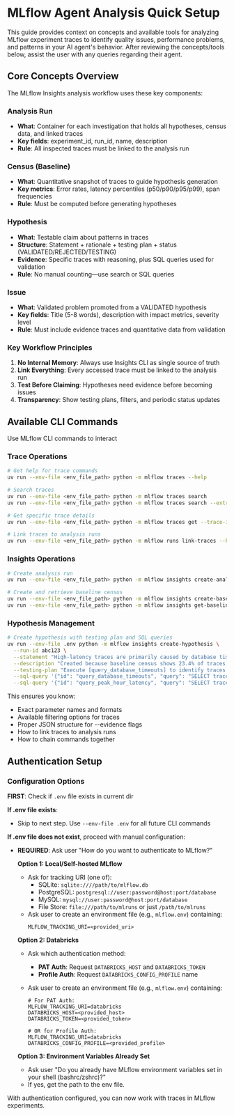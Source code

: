 # MLflow Agent Analysis Quick Setup

This guide provides context on concepts and available tools for analyzing MLflow experiment traces to identify quality issues, performance problems, and patterns in your AI agent's behavior. After reviewing the concepts/tools below, assist the user with any queries regarding their agent.

## Core Concepts Overview

The MLflow Insights analysis workflow uses these key components:

### Analysis Run

- **What**: Container for each investigation that holds all hypotheses, census data, and linked traces
- **Key fields**: experiment_id, run_id, name, description
- **Rule**: All inspected traces must be linked to the analysis run

### Census (Baseline)

- **What**: Quantitative snapshot of traces to guide hypothesis generation
- **Key metrics**: Error rates, latency percentiles (p50/p90/p95/p99), span frequencies
- **Rule**: Must be computed before generating hypotheses

### Hypothesis

- **What**: Testable claim about patterns in traces
- **Structure**: Statement + rationale + testing plan + status (VALIDATED/REJECTED/TESTING)
- **Evidence**: Specific traces with reasoning, plus SQL queries used for validation
- **Rule**: No manual counting—use search or SQL queries

### Issue

- **What**: Validated problem promoted from a VALIDATED hypothesis
- **Key fields**: Title (5-8 words), description with impact metrics, severity level
- **Rule**: Must include evidence traces and quantitative data from validation

### Key Workflow Principles

1. **No Internal Memory**: Always use Insights CLI as single source of truth
2. **Link Everything**: Every accessed trace must be linked to the analysis run
3. **Test Before Claiming**: Hypotheses need evidence before becoming issues
4. **Transparency**: Show testing plans, filters, and periodic status updates

## Available CLI Commands

Use MLflow CLI commands to interact

### Trace Operations

```bash
# Get help for trace commands
uv run --env-file <env_file_path> python -m mlflow traces --help

# Search traces
uv run --env-file <env_file_path> python -m mlflow traces search
uv run --env-file <env_file_path> python -m mlflow traces search --extract-fields "info.trace_id,info.state,info.execution_duration"

# Get specific trace details
uv run --env-file <env_file_path> python -m mlflow traces get --trace-id <trace_id>

# Link traces to analysis runs
uv run --env-file <env_file_path> python -m mlflow runs link-traces --help
```

### Insights Operations

```bash
# Create analysis run
uv run --env-file <env_file_path> python -m mlflow insights create-analysis --run-name "Analysis Name" --name "Analysis" --description "Description of analysis"

# Create and retrieve baseline census
uv run --env-file <env_file_path> python -m mlflow insights create-baseline-census --run-id <run_id>
uv run --env-file <env_file_path> python -m mlflow insights get-baseline-census --run-id <run_id>
```

### Hypothesis Management

```bash
# Create hypothesis with testing plan and SQL queries
uv run --env-file .env python -m mlflow insights create-hypothesis \
  --run-id abc123 \
  --statement "High-latency traces are primarily caused by database timeout issues" \
  --description "Created because baseline census shows 23.4% of traces exceed 5000ms execution time, with 67% of these traces containing database-related spans that timeout. Census data indicates P95 latency is 8.2s vs expected 2s, suggesting systematic database performance issues during peak hours." \
  --testing-plan "Execute [query_database_timeouts] to identify traces with DB timeouts >30s. Use [query_peak_hour_latency] to analyze timestamp patterns. Compare error rates during peak vs off-peak hours using the retrieved trace samples." \
  --sql-query '{"id": "query_database_timeouts", "query": "SELECT trace_id, execution_duration_ms FROM traces WHERE spans LIKE '\''%database%'\'' AND execution_duration_ms > 30000 ORDER BY execution_duration_ms DESC LIMIT 50"}' \
  --sql-query '{"id": "query_peak_hour_latency", "query": "SELECT trace_id, request_time, execution_duration_ms FROM traces WHERE HOUR(request_time) BETWEEN 9 AND 17 AND execution_duration_ms > 5000 LIMIT 100"}'
```

This ensures you know:

- Exact parameter names and formats
- Available filtering options for traces
- Proper JSON structure for --evidence flags
- How to link traces to analysis runs
- How to chain commands together

## Authentication Setup

### Configuration Options

**FIRST**: Check if `.env` file exists in current dir

**If .env file exists**:

- Skip to next step. Use `--env-file .env` for all future CLI commands

**If .env file does not exist**, proceed with manual configuration:

- **REQUIRED**: Ask user "How do you want to authenticate to MLflow?"

  **Option 1: Local/Self-hosted MLflow**

  - Ask for tracking URI (one of):
    - SQLite: `sqlite:////path/to/mlflow.db`
    - PostgreSQL: `postgresql://user:password@host:port/database`
    - MySQL: `mysql://user:password@host:port/database`
    - File Store: `file:///path/to/mlruns` or just `/path/to/mlruns`
  - Ask user to create an environment file (e.g., `mlflow.env`) containing:
    ```
    MLFLOW_TRACKING_URI=<provided_uri>
    ```

  **Option 2: Databricks**

  - Ask which authentication method:
    - **PAT Auth**: Request `DATABRICKS_HOST` and `DATABRICKS_TOKEN`
    - **Profile Auth**: Request `DATABRICKS_CONFIG_PROFILE` name
  - Ask user to create an environment file (e.g., `mlflow.env`) containing:

    ```
    # For PAT Auth:
    MLFLOW_TRACKING_URI=databricks
    DATABRICKS_HOST=<provided_host>
    DATABRICKS_TOKEN=<provided_token>

    # OR for Profile Auth:
    MLFLOW_TRACKING_URI=databricks
    DATABRICKS_CONFIG_PROFILE=<provided_profile>
    ```

  **Option 3: Environment Variables Already Set**

  - Ask user "Do you already have MLflow environment variables set in your shell (bashrc/zshrc)?"
  - If yes, get the path to the env file.

With authentication configured, you can now work with traces in MLflow experiments.
